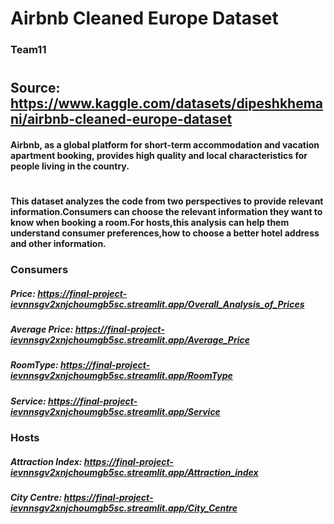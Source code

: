 # Airbnb Cleaned Europe Dataset
### Team11
#
## Source: https://www.kaggle.com/datasets/dipeshkhemani/airbnb-cleaned-europe-dataset
#### Airbnb, as a global platform for short-term accommodation and vacation apartment booking, provides high quality and local characteristics for people living in the country.
#
#### This dataset analyzes the code from two perspectives to provide relevant information.Consumers can choose the relevant information they want to know when booking a room.For hosts,this analysis can help them understand consumer preferences,how to choose a better hotel address and other information.
### Consumers
##### Price: https://final-project-ievnnsgv2xnjchoumgb5sc.streamlit.app/Overall_Analysis_of_Prices
##### Average Price: https://final-project-ievnnsgv2xnjchoumgb5sc.streamlit.app/Average_Price
##### RoomType: https://final-project-ievnnsgv2xnjchoumgb5sc.streamlit.app/RoomType
##### Service: https://final-project-ievnnsgv2xnjchoumgb5sc.streamlit.app/Service
### Hosts
##### Attraction Index: https://final-project-ievnnsgv2xnjchoumgb5sc.streamlit.app/Attraction_index
##### City Centre: https://final-project-ievnnsgv2xnjchoumgb5sc.streamlit.app/City_Centre

